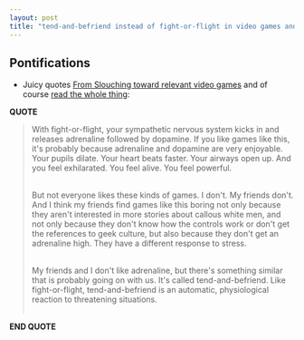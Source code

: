 ```yaml
---
layout: post
title: "tend-and-befriend instead of fight-or-flight in video games and life! yes please!"
---
```


## Pontifications

* Juicy quotes [From Slouching toward relevant video games](http://www.gamesindustry.biz/articles/2017-03-08-slouching-toward-relevant-video-games) and of course [read the whole thing](http://www.gamesindustry.biz/articles/2017-03-08-slouching-toward-relevant-video-games):

**QUOTE**

<blockquote>

With fight-or-flight, your sympathetic nervous system kicks in and releases adrenaline followed by dopamine. If you like games like this, it's probably because adrenaline and dopamine are very enjoyable. Your pupils dilate. Your heart beats faster. Your airways open up. And you feel exhilarated. You feel alive. You feel powerful.<br /><br />

But not everyone likes these kinds of games. I don't. My friends don't. And I think my friends find games like this boring not only because they aren't interested in more stories about callous white men, and not only because they don't know how the controls work or don't get the references to geek culture, but also because they don't get an adrenaline high. They have a different response to stress.<br /><br />

My friends and I don't like adrenaline, but there's something similar that is probably going on with us. It's called tend-and-befriend. Like fight-or-flight, tend-and-befriend is an automatic, physiological reaction to threatening situations. <br /><br />

</blockquote>

**END QUOTE**
